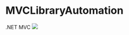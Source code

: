 # MVCLibraryAutomation
.NET MVC
<img src="https://github.com/HanifeMehan/MVCLibraryAutomation/img/1.png" />
